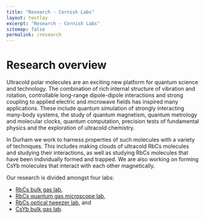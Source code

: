 ```yaml
---
title: "Research - Cornish Labs"
layout: textlay
excerpt: "Research - Cornish Labs"
sitemap: false
permalink: /research
---
```


# Research overview
Ultracold polar molecules are an exciting new platform for quantum science and technology. The combination of rich internal structure of vibration and rotation, controllable long-range dipole-dipole interactions and strong coupling to applied electric and microwave fields has inspired many applications. These include quantum simulation of strongly interacting many-body systems, the study of quantum magnetism, quantum metrology and molecular clocks, quantum computation, precision tests of fundamental physics and the exploration of ultracold chemistry.

In Durham we work to harness properties of such molecules with a variety of techniques. This includes making clouds of ultracold RbCs molecules and studying their interactions, as well as studying RbCs molecules that have been individually formed and trapped. We are also working on forming CsYb molecules that interact with each other magnetically.

Our research is divided amongst four labs:
<ul>
    <li><a href="{{ site.url }}{{ site.baseurl }}/rbcs">RbCs bulk gas lab</a>,</li>
    <li><a href="{{ site.url }}{{ site.baseurl }}/microscope">RbCs quantum gas microscope lab</a>,</li>
    <li><a href="{{ site.url }}{{ site.baseurl }}/tweezers">RbCs optical tweezer lab</a>, and </li>
    <li><a href="{{ site.url }}{{ site.baseurl }}/csyb">CsYb bulk gas lab</a>.</li>
</ul>